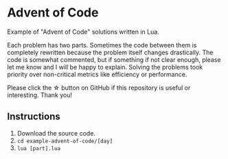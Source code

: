# Advent of Code

Example of "Advent of Code" solutions written in Lua.

Each problem has two parts. Sometimes the code between them is completely rewritten because the problem itself changes drastically. The code is somewhat commented, but if something if not clear enough, please let me know and I will be happy to explain. Solving the problems took priority over non-critical metrics like efficiency or performance.

Please click the ☆ button on GitHub if this repository is useful or interesting. Thank you!

## Instructions

1. Download the source code.
2. `cd example-advent-of-code/[day]`
3. `lua [part].lua`